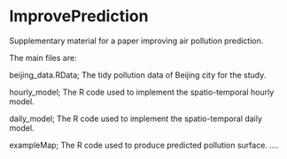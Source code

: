# ImprovePrediction

Supplementary material for a paper improving air pollution prediction.

The main files are:

beijing_data.RData; The tidy pollution data of Beijing city for the study.

hourly_model; The R code used to implement the spatio-temporal hourly model.

daily_model; The R code used to implement the spatio-temporal daily model.

exampleMap; The R code used to produce predicted pollution surface.
....
